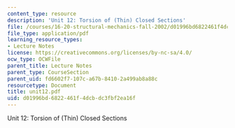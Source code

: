 ```yaml
---
content_type: resource
description: 'Unit 12: Torsion of (Thin) Closed Sections'
file: /courses/16-20-structural-mechanics-fall-2002/d01996bd6822461f4dcbdc3fbf2ea16f_unit12.pdf
file_type: application/pdf
learning_resource_types:
- Lecture Notes
license: https://creativecommons.org/licenses/by-nc-sa/4.0/
ocw_type: OCWFile
parent_title: Lecture Notes
parent_type: CourseSection
parent_uid: fd6602f7-107c-a67b-8410-2a499ab8a88c
resourcetype: Document
title: unit12.pdf
uid: d01996bd-6822-461f-4dcb-dc3fbf2ea16f
---
```

Unit 12: Torsion of (Thin) Closed Sections